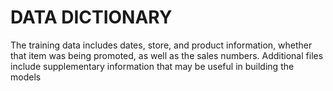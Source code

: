 # DATA DICTIONARY

The training data includes dates, store, and product information, whether that item was being promoted, as well as the sales numbers. Additional files include supplementary information that may be useful in building the models